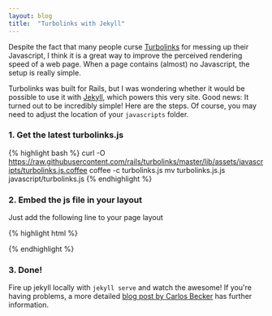 ```yaml
---
layout: blog
title:  "Turbolinks with Jekyll"
---
```


Despite the fact that many people curse [Turbolinks](https://github.com/rails/turbolinks)
for messing up their Javascript, I think it is a great way to improve the perceived rendering
speed of a web page. When a page contains (almost) no Javascript, the setup is really simple.

Turbolinks was built for Rails, but I was wondering whether it would be possible to use it
with [Jekyll](http://jekyllrb.com), which powers this very site. Good news: It turned out to
be incredibly simple! Here are the steps. Of course, you may need to adjust the location of
your `javascripts` folder.

### 1. Get the latest turbolinks.js

{% highlight bash %}
curl -O https://raw.githubusercontent.com/rails/turbolinks/master/lib/assets/javascripts/turbolinks.js.coffee
coffee -c turbolinks.js
mv turbolinks.js.js javascript/turbolinks.js
{% endhighlight %}

### 2. Embed the js file in your layout

Just add the following line to your page layout

{% highlight html %}
<script src="/javascript/turbolinks.js" type="text/javascript" charset="utf-8"></script>
{% endhighlight %}

### 3. Done!

Fire up jekyll locally with `jekyll serve` and watch the awesome! If you're having problems,
a more detailed [blog post by Carlos Becker](http://carlosbecker.com/posts/turbolinks/) has
further information.
